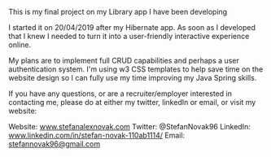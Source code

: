 This is my final project on my Library app I have been developing

I started it on 20/04/2019 after my Hibernate app. As soon as I developed that I knew I needed to turn it into a user-friendly interactive experience online. 

My plans are to implement full CRUD capabilities and perhaps a user authentication system. I'm using w3 CSS templates to help save time on the website design so I can fully use my time improving my Java Spring skills.

If you have any questions, or are a recruiter/employer interested in contacting me, please do at either my twitter, linkedIn or email, or visit my website:

Website: www.stefanalexnovak.com
Twitter: @StefanNovak96
LinkedIn: www.linkedin.com/in/stefan-novak-110ab1114/
Email: stefannovak96@gmail.com
